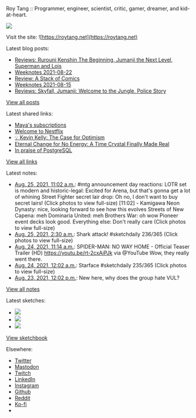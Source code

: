 Roy Tang :: Programmer, engineer, scientist, critic, gamer, dreamer, and kid-at-heart.

![](https://roytang.net/static/img/profile.jpg)

Visit the site: ![https://roytang.net](https://roytang.net)

Latest blog posts:

- [Reviews: Rurouni Kenshin The Beginning, Jumanji the Next Level, Superman and Lois](https://roytang.net/2021/08/rktb-jtnl-sl/)
- [Weeknotes 2021-08-22](https://roytang.net/2021/08/weeknotes-2021-08-22/)
- [Review: A Stack of Comics](https://roytang.net/2021/08/stack-of-comics/)
- [Weeknotes 2021-08-15](https://roytang.net/2021/08/weeknotes-2021-08-15/)
- [Reviews: Skyfall, Jumanji: Welcome to the Jungle, Police Story](https://roytang.net/2021/08/skyfall-jumanji-police-story/)

[View all posts](https://roytang.net/blog)

Latest shared links:

- [Maya&#x27;s subscriptions](https://roytang.net/2021/08/mayas-subscriptions/)
- [Welcome to Nestflix](https://roytang.net/2021/08/welcome-to-nestflix/)
- [💡 Kevin Kelly: The Case for Optimism](https://roytang.net/2021/08/kevin-kelly-the-case-for-optimism/)
- [Eternal Change for No Energy: A Time Crystal Finally Made Real](https://roytang.net/2021/08/eternal-change-for-no-energy-a-time-crystal-finally-made-real/)
- [In praise of PostgreSQL](https://roytang.net/2021/08/in-praise-of-postgresql/)

[View all links](https://roytang.net/links)

Latest notes:

- [Aug. 25, 2021, 11:02 a.m.](https://roytang.net/2021/08/1430364888648413185/): #mtg announcement day reactions: LOTR set is modern and historic-legal: Excited for Arena, but that&#x27;s gonna get a lot of whining Street Fighter secret lair drop: Oh no, I don&#x27;t want to buy secret lairs! (Click photos to view full-size) [11:02] - Kamigawa Neon Dynasty: nice, looking forward to see how this evolves Streets of New Capena: meh Dominaria United: meh Brothers War: oh wow Pioneer event decks look good. Everything else: Don&#x27;t really care (Click photos to view full-size)
- [Aug. 25, 2021, 2:30 a.m.](https://roytang.net/2021/08/1430236159586619395/): Shark attack! #sketchdaily 236/365 (Click photos to view full-size)
- [Aug. 24, 2021, 11:14 a.m.](https://roytang.net/2021/08/1430005609596817413/): SPIDER-MAN: NO WAY HOME - Official Teaser Trailer (HD) https://youtu.be/rt-2cxAiPJk via @YouTube Wow, they really went there.
- [Aug. 24, 2021, 12:02 a.m.](https://roytang.net/2021/08/1429836370567077891/): Starface #sketchdaily 235/365 (Click photos to view full-size)
- [Aug. 23, 2021, 12:02 p.m.](https://roytang.net/2021/08/h9zscdv/): New here, why does the group hate VUL?

[View all notes](https://roytang.net/notes)

Latest sketches:


- ![](https://roytang.net/media/cache/87/0c/870cd35c58b7ba60e2d71e2dfa31df72.jpg)
- ![](https://roytang.net/media/cache/84/7f/847f23b30b2c619de3a7f3dd550aa5ed.jpg)
- ![](https://roytang.net/media/cache/89/81/898143a391e54f6a311db37e3910ede4.jpg)

[View sketchbook](https://roytang.net/albums/sketchbook)


Elsewhere:

- [Twitter](https://twitter.com/roytang)
- [Mastodon](https://mastodon.technology/@roytang)
- [Twitch](https://twitch.tv/twitchyroy)
- [LinkedIn](https://www.linkedin.com/in/roytang)
- [Instagram](https://instagram.com/roytang0400)
- [Github](https://github.com/roytang)
- [Reddit](https://reddit.com/u/hungryroy)
- [Ko-fi](https://ko-fi.com/roytang)
- [](mailto:hello@roytang.net)